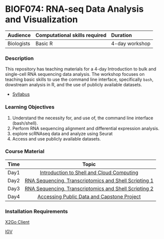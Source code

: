 # BIOF074: RNA-seq Data Analysis and Visualization

| Audience | Computational skills required | Duration |
:----------|:-------------|:----------|
| Biologists | Basic R | 4-day workshop |


### Description

This repository has teaching materials for a 4-day Introduction to bulk and single-cell RNA sequencing data analysis. The
workshop focuses on teaching basic skills to use the command line interface, specifically `bash`, dowstream analysis in R,
and the use of publicly available datasets.

- [Syllabus](Syllabus_May22.pdf)


### Learning Objectives

1.	Understand the necessity for, and use of, the command line interface (bash/shell).
1.	Perform RNA sequencing alignment and differential expression analysis.
1.	explore scRNAseq data and analyze using Seurat
1.	Access and use publicly available datasets.


### Course Material

| Time            |   Topic  |
|:------------------------:|:----------:|
| Day1 | [Introduction to Shell and Cloud Computing](lectures/Day1_IntroShell) |
| Day2 | [RNA Sequencing, Transcriptomics and Shell Scripting 1](lectures/Day2_RNAseq) |
| Day3 | [RNA Sequencing, Transcriptomics and Shell Scripting 2](lectures/Day3_RNAseq) |
| Day4 | [Accessing Public Data and Capstone Project](lectures/Day4_PublicData) |


### Installation Requirements

[X2Go Client](https://wiki.x2go.org/doku.php/doc:installation:x2goclient)

[IGV](https://software.broadinstitute.org/software/igv/download)
